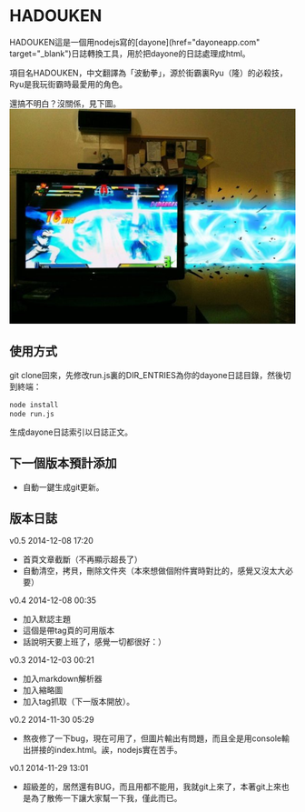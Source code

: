 HADOUKEN
===========
HADOUKEN這是一個用nodejs寫的[dayone](href="dayoneapp.com" target="_blank")日誌轉換工具，用於把dayone的日誌處理成html。

項目名HADOUKEN，中文翻譯為「波動拳」，源於街霸裏Ryu（隆）的必殺技，Ryu是我玩街霸時最愛用的角色。

還搞不明白？沒關係，見下圖。
![HADOUKEN](https://raw.githubusercontent.com/SolidZORO/HADOUKEN/master/HADOUKEN.jpg)




使用方式
------------
git clone回來，先修改run.js裏的DIR_ENTRIES為你的dayone日誌目錄，然後切到終端：

```
node install
node run.js
```

生成dayone日誌索引以日誌正文。



下一個版本預計添加
------------
* 自動一鍵生成git更新。


版本日誌
------------
v0.5 2014-12-08 17:20

* 首頁文章截斷（不再顯示超長了）
* 自動清空，拷貝，刪除文件夾（本來想做個附件實時對比的，感覺又沒太大必要）

v0.4 2014-12-08 00:35

* 加入默認主題
* 這個是帶tag頁的可用版本
* 話說明天要上班了，感覺一切都很好：）


v0.3 2014-12-03 00:21

* 加入markdown解析器
* 加入縮略圖
* 加入tag抓取（下一版本開放）。


v0.2 2014-11-30 05:29

* 熬夜修了一下bug，現在可用了，但圖片輸出有問題，而且全是用console輸出拼接的index.html。誒，nodejs實在苦手。


v0.1 2014-11-29 13:01

* 超級差的，居然還有BUG，而且用都不能用，我就git上來了，本著git上來也是為了散佈一下讓大家幫一下我，僅此而已。
